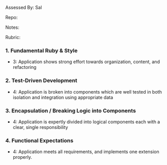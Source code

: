 Assessed By: Sal

Repo:

Notes:

Rubric:

### 1. Fundamental Ruby & Style

* 3:  Application shows strong effort towards organization, content, and refactoring

### 2. Test-Driven Development

* 4: Application is broken into components which are well tested in both isolation and integration using appropriate data

### 3. Encapsulation / Breaking Logic into Components

* 4: Application is expertly divided into logical components each with a clear, single responsibility

### 4. Functional Expectations

* 4: Application meets all requirements, and implements one extension properly.

